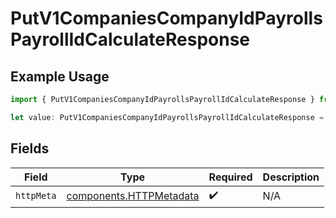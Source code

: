 # PutV1CompaniesCompanyIdPayrollsPayrollIdCalculateResponse

## Example Usage

```typescript
import { PutV1CompaniesCompanyIdPayrollsPayrollIdCalculateResponse } from "@gusto/embedded-api/models/operations/putv1companiescompanyidpayrollspayrollidcalculate.js";

let value: PutV1CompaniesCompanyIdPayrollsPayrollIdCalculateResponse = {};
```

## Fields

| Field                                                              | Type                                                               | Required                                                           | Description                                                        |
| ------------------------------------------------------------------ | ------------------------------------------------------------------ | ------------------------------------------------------------------ | ------------------------------------------------------------------ |
| `httpMeta`                                                         | [components.HTTPMetadata](../../models/components/httpmetadata.md) | :heavy_check_mark:                                                 | N/A                                                                |